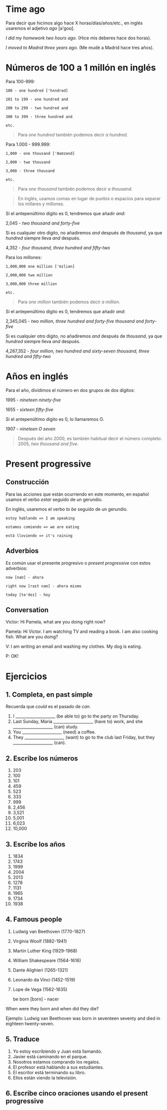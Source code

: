 # Time ago

Para decir que hicimos algo hace X horas/días/años/etc., en inglés usaremos el adjetivo *ago* [ə'goʊ].

*I did my homework two hours ago.* (Hice mis deberes hace dos horas).

*I moved to Madrid three years ago.* (Me mudé a Madrid hace tres años).

# Números de 100 a 1 millón en inglés

Para 100-999:

    100 - one hundred ['hʌndrəd]

    101 to 199 - one hundred and
    
    200 to 299 - two hundred and

    300 to 399 - three hundred and
    
    etc.

> Para *one hundred* también podemos decir *a hundred.*

Para 1.000 - 999.999:

    1,000 - one thousand ['θaʊzənd] 

    2,000 - two thousand
    
    3,000 - three thousand
    
    etc.

> Para *one thousand* también podemos decir *a thousand.*

> En inglés, usamos comas en lugar de puntos o espacios para separar los millares y millones.

Si el antepenúltimo dígito es 0, tendremos que añadir *and*:

2,045 - *two thousand and forty-five*

Si es cualquier otro dígito, no añadiremos *and* después de *thousand*, ya que *hundred* siempre lleva *and* después.

4,352 - *four thousand, three hundred and fifty-two*

Para los millones:

    1,000,000 one million ['mɪliən]

    2,000,000 two million

    3,000,000 three million

    etc.

> Para *one million* también podemos decir *a million.*

Si el antepenúltimo dígito es 0, tendremos que añadir *and*:

2,345,045 - *two million, three hundred and forty-five thousand and forty-five*

Si es cualquier otro dígito, no añadiremos *and* después de *thousand*, ya que *hundred* siempre lleva *and* después.

4,267,352 - *four million, two hundred and sixty-seven thousand, three hundred and fifty-two*

# Años en inglés

Para el año, dividimos el número en dos grupos de dos dígitos:

1995 - *nineteen ninety-five*

1655 - *sixteen fifty-five*

Si el antepenúltimo dígito es 0, lo llamaremos O.

1907 - *nineteen O seven*

> Después del año 2000, es también habitual decir el número completo: 2005, *two thousand and five.*

# Present progressive

## Construcción

Para las acciones que están ocurriendo en este momento, en español usamos el verbo *estar* seguido de un gerundio.

En inglés, usaremos el verbo *to be* seguido de un gerundio.

    estoy hablando => I am speaking
    
    estamos comiendo => we are eating
    
    está lloviendo => it's raining

## Adverbios

Es común usar el presente progresivo o *present progressive* con estos adverbios:

    now [naʊ] - ahora

    right now [raɪt naʊ] - ahora mismo 

    today [tə'deɪ] - hoy

## Conversation

Victor: Hi Pamela, what are you doing right now?

Pamela: Hi Victor. I am watching TV and reading a book. I am also cooking fish. What are you doing?

V: I am writing an email and washing my clothes. My dog is eating.

P: OK!

# Ejercicios

## 1. Completa, en past simple

Recuerda que *could* es el pasado de *can.*

1. I ____________________ (be able to) go to the party on Thursday.
2. Last Sunday, María ____________________ (have to) work, and she ____________________ (can) study.
3. You ____________________ (need) a coffee.
4. They ____________________ (want) to go to the club last Friday, but they ____________________ (can).

## 2. Escribe los números

1. 203
2. 100
3. 101
4. 459
5. 523
6. 333
7. 999
8. 2,456
9. 3,521
10. 5,001
11. 6,023
12. 10,000

## 3. Escribe los años

1. 1834
2. 1743
3. 1999
4. 2004
5. 2013
6. 1278
7. 1131
8. 1965
9. 1734
10. 1938

## 4. Famous people

1. Ludwig van Beethoven (1770-1827)
2. Virginia Woolf (1882-1941)
3. Martin Luther King (1929-1968)
4. William Shakespeare (1564-1616)
5. Dante Alighieri (1265-1321)
6. Leonardo da Vinci (1452-1519)
7. Lope de Vega (1562-1635)

    
    be born [bɔrn] - nacer

When were they born and when did they die?

Ejemplo: Ludwig van Beethoven was born in seventeen seventy and died in eighteen twenty-seven.

## 5. Traduce

1. Yo estoy escribiendo y Juan está llamando.
2. Javier está caminando en el parque.
3. Nosotros estamos comprando los regalos.
4. El profesor está hablando a sus estudiantes.
5. El escritor está terminando su libro.
6. Ellos están viendo la televisión.

## 6. Escribe cinco oraciones usando el present progressive